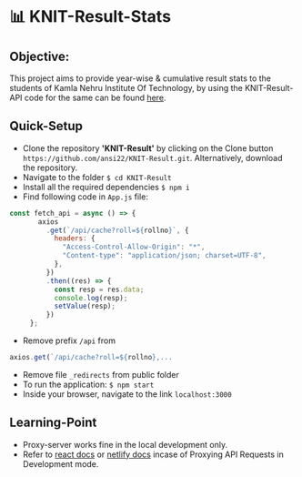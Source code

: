 # 📊 KNIT-Result-Stats

## Objective:
This project aims to provide year-wise & cumulative result stats to the students of Kamla Nehru Institute Of Technology, by using the 
KNIT-Result-API code for the same can be found <a href = "https://github.com/ansi22/KNIT-Result-API">here</a>.

## Quick-Setup

- Clone the repository **'KNIT-Result'** by clicking on the Clone button `https://github.com/ansi22/KNIT-Result.git`. Alternatively, download the repository.
- Navigate to the folder `$ cd KNIT-Result`
- Install all the required dependencies `$ npm i`
- Find following code in `App.js` file:
 ```jsx
const fetch_api = async () => {
        axios
          .get(`/api/cache?roll=${rollno}`, {
            headers: {
              "Access-Control-Allow-Origin": "*",
              "Content-type": "application/json; charset=UTF-8",
            },
          })
          .then((res) => {
            const resp = res.data;
            console.log(resp);
            setValue(resp);
          })
      };
```
- Remove prefix `/api` from
 ``` jsx
 axios.get(`/api/cache?roll=${rollno},...
 ```
- Remove file `_redirects` from public folder
- To run the application: `$ npm start`
- Inside your browser, navigate to the link `localhost:3000`

## Learning-Point
- Proxy-server works fine in the local development only.
- Refer to <a href = "https://create-react-app.dev/docs/proxying-api-requests-in-development/#invalid-host-header-errors-after-configuring-proxy">react docs</a> or 
<a href = "https://docs.netlify.com/routing/redirects/rewrites-proxies/">netlify docs</a> incase of
  Proxying API Requests in Development mode.
